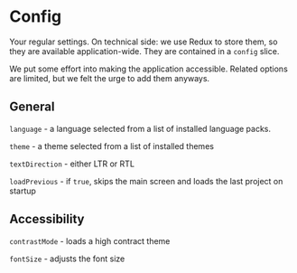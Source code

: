 # Config 

Your regular settings. On technical side: we use Redux to store them, so they are available application-wide. They are contained in a `config` slice.

We put some effort into making the application accessible. Related options are limited, but we felt the urge to add them anyways.

## General

`language` - a language selected from a list of installed language packs.

`theme` - a theme selected from a list of installed themes

`textDirection` - either LTR or RTL

`loadPrevious` - if `true`, skips the main screen and loads the last project on startup

## Accessibility

`contrastMode` - loads a high contract theme

`fontSize` - adjusts the font size

